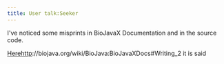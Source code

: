 ```yaml
---
title: User talk:Seeker
---
```


I've noticed some misprints in BioJavaX Documentation and in the source
code.

[Herehttp](BioJava:BioJavaXDocs#Writing_2 "wikilink")://biojava.org/wiki/BioJava:BioJavaXDocs\#Writing\_2
it is said
